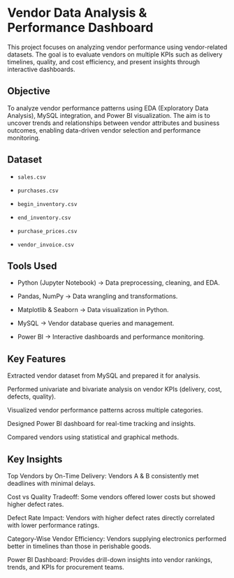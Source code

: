 # Vendor Data Analysis & Performance Dashboard

This project focuses on analyzing vendor performance using vendor-related datasets. The goal is to evaluate vendors on multiple KPIs such as delivery timelines, quality, and cost efficiency, and present insights through interactive dashboards.

## Objective

To analyze vendor performance patterns using EDA (Exploratory Data Analysis), MySQL integration, and Power BI visualization. The aim is to uncover trends and relationships between vendor attributes and business outcomes, enabling data-driven vendor selection and performance monitoring.

## Dataset

- `sales.csv`

- `purchases.csv`

- `begin_inventory.csv`
 
- `end_inventory.csv`

- `purchase_prices.csv`

- `vendor_invoice.csv`

## Tools Used

- Python (Jupyter Notebook) → Data preprocessing, cleaning, and EDA.

- Pandas, NumPy → Data wrangling and transformations.

- Matplotlib & Seaborn → Data visualization in Python.

- MySQL → Vendor database queries and management.

- Power BI → Interactive dashboards and performance monitoring.

 ## Key Features

Extracted vendor dataset from MySQL and prepared it for analysis.

Performed univariate and bivariate analysis on vendor KPIs (delivery, cost, defects, quality).

Visualized vendor performance patterns across multiple categories.

Designed Power BI dashboard for real-time tracking and insights.

Compared vendors using statistical and graphical methods.

## Key Insights

Top Vendors by On-Time Delivery: Vendors A & B consistently met deadlines with minimal delays.

Cost vs Quality Tradeoff: Some vendors offered lower costs but showed higher defect rates.

Defect Rate Impact: Vendors with higher defect rates directly correlated with lower performance ratings.

Category-Wise Vendor Efficiency: Vendors supplying electronics performed better in timelines than those in perishable goods.

Power BI Dashboard: Provides drill-down insights into vendor rankings, trends, and KPIs for procurement teams.
